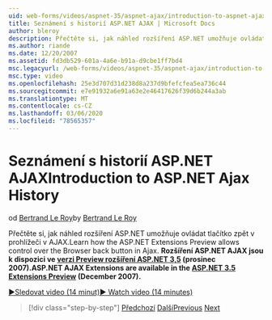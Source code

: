 ```yaml
---
uid: web-forms/videos/aspnet-35/aspnet-ajax/introduction-to-aspnet-ajax-history
title: Seznámení s historií ASP.NET AJAX | Microsoft Docs
author: bleroy
description: Přečtěte si, jak náhled rozšíření ASP.NET umožňuje ovládat tlačítko zpět v prohlížeči v AJAX. Rozšíření ASP.NET AJAX jsou k dispozici v ASP.NET 3,5 extens...
ms.author: riande
ms.date: 12/20/2007
ms.assetid: fd3db529-601a-4a6e-b91a-d9cbe1ff7bd4
msc.legacyurl: /web-forms/videos/aspnet-35/aspnet-ajax/introduction-to-aspnet-ajax-history
msc.type: video
ms.openlocfilehash: 25e3d707d31d238d8a237d9bfefcfea5ea736c44
ms.sourcegitcommit: e7e91932a6e91a63e2e46417626f39d6b244a3ab
ms.translationtype: MT
ms.contentlocale: cs-CZ
ms.lasthandoff: 03/06/2020
ms.locfileid: "78565357"
---
```

# <a name="introduction-to-aspnet-ajax-history"></a><span data-ttu-id="403b9-104">Seznámení s historií ASP.NET AJAX</span><span class="sxs-lookup"><span data-stu-id="403b9-104">Introduction to ASP.NET Ajax History</span></span>

<span data-ttu-id="403b9-105">od [Bertrand Le Roy](https://github.com/bleroy)</span><span class="sxs-lookup"><span data-stu-id="403b9-105">by [Bertrand Le Roy](https://github.com/bleroy)</span></span>

<span data-ttu-id="403b9-106">Přečtěte si, jak náhled rozšíření ASP.NET umožňuje ovládat tlačítko zpět v prohlížeči v AJAX.</span><span class="sxs-lookup"><span data-stu-id="403b9-106">Learn how the ASP.NET Extensions Preview allows control over the Browser back button in Ajax.</span></span> <span data-ttu-id="403b9-107">**Rozšíření ASP.NET AJAX jsou k dispozici ve [verzi Preview rozšíření ASP.NET 3,5](https://www.asp.net/downloads/35-sp1#find) (prosinec 2007).**</span><span class="sxs-lookup"><span data-stu-id="403b9-107">**ASP.NET AJAX Extensions are available in the [ASP.NET 3.5 Extensions Preview](https://www.asp.net/downloads/35-sp1#find) (December 2007).**</span></span>

[<span data-ttu-id="403b9-108">&#9654;Sledovat video (14 minut)</span><span class="sxs-lookup"><span data-stu-id="403b9-108">&#9654; Watch video (14 minutes)</span></span>](https://channel9.msdn.com/Blogs/ASP-NET-Site-Videos/introduction-to-aspnet-ajax-history)

> [!div class="step-by-step"]
> <span data-ttu-id="403b9-109">[Předchozí](adonet-data-services-with-aspnet-ajax-support.md)
> [Další](using-script-combining-to-improve-ajax-performance.md)</span><span class="sxs-lookup"><span data-stu-id="403b9-109">[Previous](adonet-data-services-with-aspnet-ajax-support.md)
[Next](using-script-combining-to-improve-ajax-performance.md)</span></span>
